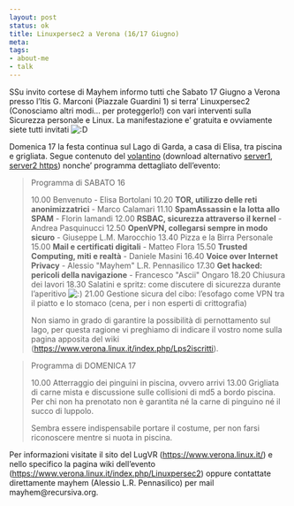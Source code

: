 ```yaml
--- 
layout: post
status: ok
title: Linuxpersec2 a Verona (16/17 Giugno)
meta: 
tags: 
- about-me
- talk
---
```

<p>SSu invito cortese di Mayhem informo tutti che Sabato 17 Giugno a Verona presso l&#8217;Itis G. Marconi (Piazzale Guardini 1) si terra&#8217; Linuxpersec2 (Conosciamo altri modi&#8230; per proteggerlo!) con vari interventi sulla Sicurezza personale e Linux. La manifestazione e&#8217; gratuita e ovviamente siete tutti invitati <img src='http://www.ush.it/wp-includes/images/smilies/icon_biggrin.gif' alt=':D' class='wp-smiley' /> </p>
<p>Domenica 17 la festa continua sul Lago di Garda, a casa di Elisa, tra piscina e grigliata. Segue contenuto del <a href="http://www.ush.it/team/ascii/web-Linuxpersec2/linuxpersec2.pdf">volantino</a> (download alternativo <a href="http://www.ush.it/team/ascii/web-Linuxpersec2/linuxpersec2.pdf">server1</a>, <a href="https://www.verona.linux.it/PagineStatiche/Download/linux_persec/linuxpersec2.pdf">server2 https</a>) nonche&#8217; programma dettagliato dell&#8217;evento:</p>
<blockquote><p>Programma di SABATO 16</p>
<p>10.00 Benvenuto - Elisa Bortolani  
10.20 <strong>TOR, utilizzo delle reti anonimizzatrici</strong> - Marco Calamari  
11.10 <strong>SpamAssassin e la lotta allo SPAM</strong> - Florin Iamandi  
12.00 <strong>RSBAC, sicurezza attraverso il kernel</strong> - Andrea Pasquinucci  
12.50 <strong>OpenVPN, collegarsi sempre in modo sicuro</strong> - Giuseppe L.M. Marocchio  
13.40 Pizza e la Birra Personale  
15.00 <strong>Mail e certificati digitali</strong> - Matteo Flora  
15.50 <strong>Trusted Computing, miti e realtà</strong> - Daniele Masini  
16.40 <strong>Voice over Internet Privacy</strong> - Alessio "Mayhem" L.R. Pennasilico  
17.30 <strong>Get hacked: pericoli della navigazione</strong> - Francesco "Ascii" Ongaro  
18.20 Chiusura dei lavori  
18.30 Salatini e spritz: come discutere di sicurezza durante l&#8217;aperitivo <img src='http://www.ush.it/wp-includes/images/smilies/icon_smile.gif' alt=':)' class='wp-smiley' />  
21.00 Gestione sicura del cibo: l&#8217;esofago come VPN tra il piatto e lo stomaco (cena, per i non esperti di crittografia)</p>
<p>Non siamo in grado di garantire la possibilità di pernottamento sul lago, per questa ragione vi preghiamo di indicare il vostro nome sulla pagina apposita del wiki (<a href="https://www.verona.linux.it/index.php/Lps2iscritti">https://www.verona.linux.it/index.php/Lps2iscritti</a>).</p></blockquote>
<blockquote><p>Programma di DOMENICA 17</p>
<p>10.00 Atterraggio dei pinguini in piscina, ovvero arrivi  
13.00 Grigliata di carne mista e discussione sulle collisioni di md5 a bordo piscina.  
Per chi non ha prenotato non è garantita né la carne di pinguino né il succo di luppolo.</p>
<p>Sembra essere indispensabile portare il costume, per non farsi riconoscere mentre si nuota in piscina.</p></blockquote>
<p>Per informazioni visitate il sito del LugVR (<a href="https://www.verona.linux.it/">https://www.verona.linux.it/</a>) e nello specifico la pagina wiki dell&#8217;evento (<a href="https://www.verona.linux.it/index.php/Linuxpersec2">https://www.verona.linux.it/index.php/Linuxpersec2</a>) oppure contattate direttamente mayhem (Alessio L.R. Pennasilico) per mail mayhem@recursiva.org.</p> 
